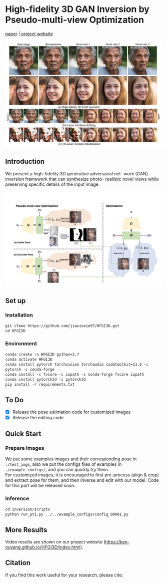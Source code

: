 # High-fidelity 3D GAN Inversion by Pseudo-multi-view Optimization





[paper]() | [project website](https://ken-ouyang.github.io/HFGI3D/index.html)
  
<img src="teaser.png" width="800px"/> 

## Introduction
We present a high-fidelity 3D generative adversarial net-
work (GAN) inversion framework that can synthesize photo-
realistic novel views while preserving specific details of the
input image.

<img src="method.png" width="800px"/>  


## Set up
### Installation
```
git clone https://github.com/jiaxinxie97/HFGI3D.git
cd HFGI3D
```

### Environment

```
conda create -n HFGI3D python=3.7
conda activate HFGI3D
conda install pytorch torchvision torchaudio cudatoolkit=11.6 -c pytorch -c conda-forge
conda install -c fvcore -c iopath -c conda-forge fvcore iopath
conda install pytorch3d -c pytorch3d
pip install -r requirements.txt
```

## To Do
- [x] Release the pose estimation code for customized images
- [x] Release the editing code

## Quick Start

### Prepare Images
We put some examples images and their corresponding pose in `./test_imgs`, also we put the configs files of examples in `./example_configs/`, and you can quickly try them.   
For customized images, it is encouraged to first pre-process (align & crop) and extract pose for them, and then inverse and edit with our model. Code for this part will be released soon.

### Inference
  
```
cd inversion/scripts
python run_pti.py ../../example_configs/config_00001.py
```

## More Results
Video results are shown on our project website (https://ken-ouyang.github.io/HFGI3D/index.html).

## Citation
If you find this work useful for your research, please cite:



